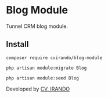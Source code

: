 # Blog Module

Tunnel CRM blog module.

## Install

```
composer require cvirando/blog-module

php artisan module:migrate Blog

php artisan module:seed Blog
```

Developed by [CV. IRANDO](https://irando.co.id)
